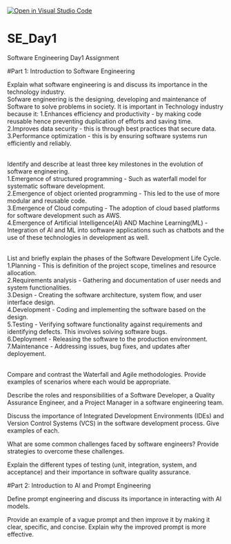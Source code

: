 [![Open in Visual Studio Code](https://classroom.github.com/assets/open-in-vscode-2e0aaae1b6195c2367325f4f02e2d04e9abb55f0b24a779b69b11b9e10269abc.svg)](https://classroom.github.com/online_ide?assignment_repo_id=18322342&assignment_repo_type=AssignmentRepo)

# SE_Day1

Software Engineering Day1 Assignment

#Part 1: Introduction to Software Engineering

Explain what software engineering is and discuss its importance in the technology industry.<br>
Sofware engineering is the designing, developing and maintenance of Software to solve problems in society.
It is important in Technology industry because it:
1.Enhances efficiency and productivity - by making code reusable hence preventing duplication of efforts and saving time.<br>
2.Improves data security - this is through best practices that secure data.<br>
3.Performance optimization - this is by ensuring software systems run efficiently and reliably.<br><br>

Identify and describe at least three key milestones in the evolution of software engineering.<br>
1.Emergence of structured programming - Such as waterfall model for systematic software development.<br>
2.Emergence of object oriented programming - This led to the use of more modular and reusable code.<br>
3.Emergence of Cloud computing - The adoption of cloud based platforms for software development such as AWS.<br>
4.Emergence of Artificial Intelligence(AI) AND Machine Learning(ML) - Integration of AI and ML into software applications such as chatbots and the use of these technologies in development as well.<br><br>

List and briefly explain the phases of the Software Development Life Cycle.<br>
1.Planning - This is definition of the project scope, timelines and resource allocation.<br>
2.Requirements analysis - Gathering and documentation of user needs and system functionalities.<br>
3.Design - Creating the software architecture, system flow, and user interface design.<br>
4.Development - Coding and implementing the software based on the design.<br>
5.Testing - Verifying software functionality against requirements and identifying defects. This involves solving software bugs.<br>
6.Deployment - Releasing the software to the production environment.<br>
7.Maintenance - Addressing issues, bug fixes, and updates after deployement.<br><br>

Compare and contrast the Waterfall and Agile methodologies. Provide examples of scenarios where each would be appropriate.

Describe the roles and responsibilities of a Software Developer, a Quality Assurance Engineer, and a Project Manager in a software engineering team.

Discuss the importance of Integrated Development Environments (IDEs) and Version Control Systems (VCS) in the software development process. Give examples of each.

What are some common challenges faced by software engineers? Provide strategies to overcome these challenges.

Explain the different types of testing (unit, integration, system, and acceptance) and their importance in software quality assurance.

#Part 2: Introduction to AI and Prompt Engineering

Define prompt engineering and discuss its importance in interacting with AI models.

Provide an example of a vague prompt and then improve it by making it clear, specific, and concise. Explain why the improved prompt is more effective.
